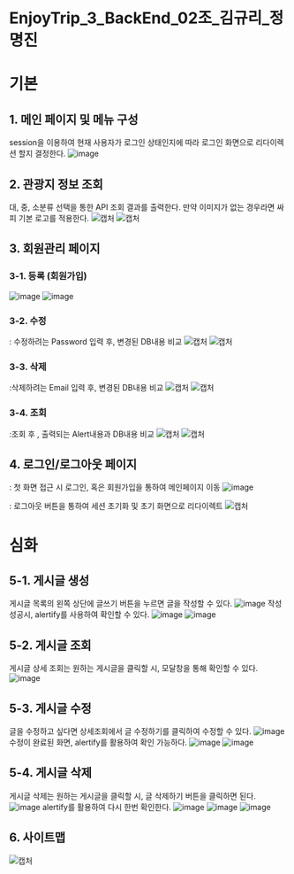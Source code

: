 # EnjoyTrip_3_BackEnd_02조_김규리_정명진

# 기본
## 1. 메인 페이지 및 메뉴 구성
session을 이용하여 현재 사용자가 로그인 상태인지에 따라 로그인 화면으로 리다이렉션 할지 결정한다.
![image](https://user-images.githubusercontent.com/64851797/227995964-aa57f956-81a0-4551-918b-25d061fa376b.png)


## 2. 관광지 정보 조회 
대, 중, 소분류 선택을 통한 API 조회 결과를 출력한다. 만약 이미지가 없는 경우라면 싸피 기본 로고를 적용한다.
![캡처](https://lab.ssafy.com/mandarining0918/enjoytrip_3_backend_02-KKR-JMJ/-/raw/279fee40b04b1934ede1830ab268425ff8e95383/ImageFiles/search1.png)
![캡처](https://lab.ssafy.com/mandarining0918/enjoytrip_3_backend_02-KKR-JMJ/-/raw/a57b217f721c1150a1bad0761a4933c137cbb548/ImageFiles/tttstst.png)




## 3. 회원관리 페이지 
### 3-1. 등록 (회원가입)
![image](https://user-images.githubusercontent.com/64851797/227997040-cd6f67dc-3e17-49ff-96c1-c45c2784010f.png)
![image](https://user-images.githubusercontent.com/64851797/227997962-8dc73e9f-8ac2-42de-b938-2a774b55bb8f.png)


### 3-2. 수정
: 수정하려는 Password 입력 후, 변경된 DB내용 비교 
![캡처](https://lab.ssafy.com/mandarining0918/enjoytrip_3_backend_02-KKR-JMJ/-/raw/40711e591c323bc4217e3be2a347b8fda33e43e4/ImageFiles/modify1UI.png)
![캡처](https://lab.ssafy.com/mandarining0918/enjoytrip_3_backend_02-KKR-JMJ/-/raw/40711e591c323bc4217e3be2a347b8fda33e43e4/ImageFiles/modify2DB.png)


### 3-3. 삭제
:삭제하려는 Email 입력 후, 변경된 DB내용 비교 
![캡처](https://lab.ssafy.com/mandarining0918/enjoytrip_3_backend_02-KKR-JMJ/-/raw/40711e591c323bc4217e3be2a347b8fda33e43e4/ImageFiles/delete1ui.png)
![캡처](https://lab.ssafy.com/mandarining0918/enjoytrip_3_backend_02-KKR-JMJ/-/raw/40711e591c323bc4217e3be2a347b8fda33e43e4/ImageFiles/delete2DB.png)

### 3-4. 조회 
:조회 후 , 출력되는 Alert내용과 DB내용 비교
![캡처](https://lab.ssafy.com/mandarining0918/enjoytrip_3_backend_02-KKR-JMJ/-/raw/40711e591c323bc4217e3be2a347b8fda33e43e4/ImageFiles/detail1UI.png)
![캡처](https://lab.ssafy.com/mandarining0918/enjoytrip_3_backend_02-KKR-JMJ/-/raw/40711e591c323bc4217e3be2a347b8fda33e43e4/ImageFiles/detail2DB.png)

## 4. 로그인/로그아웃 페이지 
: 첫 화면 접근 시 로그인, 혹은 회원가입을 통하여 메인페이지 이동
![image](https://user-images.githubusercontent.com/64851797/227995964-aa57f956-81a0-4551-918b-25d061fa376b.png)

: 로그아웃 버튼을 통하여 세션 초기화 및 초기 화면으로 리다이렉트
![캡처](https://lab.ssafy.com/mandarining0918/enjoytrip_3_backend_02-KKR-JMJ/-/raw/279fee40b04b1934ede1830ab268425ff8e95383/ImageFiles/logout.png)

# 심화

## 5-1. 게시글 생성  
게시글 목록의 왼쪽 상단에 글쓰기 버튼을 누르면 글을 작성할 수 있다.
![image](https://user-images.githubusercontent.com/64851797/227999146-1534facc-2b2c-42d0-a4a9-3e5890d6b3d8.png)
작성 성공시, alertify를 사용하여 확인할 수 있다.
![image](https://user-images.githubusercontent.com/64851797/227999154-dc0e4dee-baa1-4b67-bcde-71b001ebe96e.png)
![image](https://user-images.githubusercontent.com/64851797/227999265-af394746-ecd4-4de5-854f-ab864df10add.png)
## 5-2. 게시글 조회  
게시글 상세 조회는 원하는 게시글을 클릭할 시, 모달창을 통해 확인할 수 있다.
![image](https://user-images.githubusercontent.com/64851797/227999317-63188594-5c57-4ef3-a143-ffd2c6a6392a.png)
## 5-3. 게시글 수정
글을 수정하고 싶다면 상세조회에서 글 수정하기를 클릭하여 수정할 수 있다.
![image](https://user-images.githubusercontent.com/64851797/227999482-95013582-9a91-4af8-8f05-f3537e834448.png)
수정이 완료된 화면, alertify를 활용하여 확인 가능하다.
![image](https://user-images.githubusercontent.com/64851797/227999496-e4f344aa-ff2e-4226-af99-a7e7bfbc667d.png)
![image](https://user-images.githubusercontent.com/64851797/228000090-100919eb-34b9-4f3e-b69b-756b86b014ac.png)
## 5-4. 게시글 삭제

게시글 삭제는 원하는 게시글을 클릭할 시, 글 삭제하기 버튼을 클릭하면 된다.
![image](https://user-images.githubusercontent.com/64851797/227999317-63188594-5c57-4ef3-a143-ffd2c6a6392a.png)
alertify를 활용하여 다시 한번 확인한다.
![image](https://user-images.githubusercontent.com/64851797/228000837-8650e4aa-879e-44d0-9c20-af53d3a7ffb3.png)
![image](https://user-images.githubusercontent.com/64851797/228000842-f64f30d6-9747-47cf-9961-f3d4aaa6cc3a.png)
![image](https://user-images.githubusercontent.com/64851797/228000846-b8a7acec-069d-4777-901c-b995a762df43.png)

## 6. 사이트맵  
![캡처](https://lab.ssafy.com/mandarining0918/enjoytrip_3_backend_02-KKR-JMJ/-/raw/40711e591c323bc4217e3be2a347b8fda33e43e4/ImageFiles/SiteMap.png)


